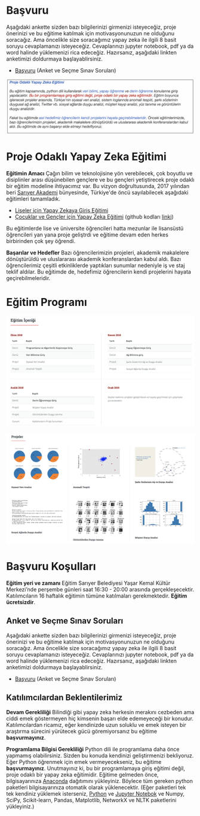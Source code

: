 # Başvuru
Aşağıdaki ankette sizden bazı bilgilerinizi girmenizi isteyeceğiz, proje önerinizi ve bu eğitime katılmak için motivasyonunuzun ne olduğunu soracağız. Ama öncelikle size soracağımız yapay zeka ile ilgili 8 basit soruyu cevaplamanızı isteyeceğiz. Cevaplarınızı jupyter notebook, pdf ya da word halinde yüklemenizi rica edeceğiz. Hazırsanız, aşağıdaki linkten anketimizi doldurmaya başlayablirsiniz.
 - [Başvuru](https://goo.gl/forms/fCGBE7YtxE2cmFcu2) (Anket ve Seçme Sınav Soruları)	
 
![](2018/images/duyuru.png)

# Proje Odaklı Yapay Zeka Eğitimi

__Eğitimin Amacı__ Çağın bilim ve teknolojisine yön verebilecek, çok boyutlu ve disiplinler arası düşünebilen gençlere ve bu gençleri yetiştirecek proje odaklı bir eğitim modeline ihtiyacımız var. 
Bu vizyon doğrultusunda,	2017 yılından beri [Sarıyer Akademi](http://sariyerakademi.com) bünyesinde, Türkiye'de öncü sayılabilecek aşağıdaki eğitimleri tamamladık.
 - [Liseler için Yapay Zekaya Giriş Eğitimi](https://uzay00.github.io/kahve/giris.html)
 - [Çocuklar ve Gençler için Yapay Zeka Eğitimi](https://uzay00.github.io/kahve/orta.html) (github kodları [linki](https://github.com/uzay00/KaVe/tree/master/2017))
 
Bu eğitimlerde lise ve üniversite öğrencileri hatta mezunlar ile lisansüstü öğrencileri yan yana proje geliştrdi ve eğitime devam eden herkes birbirinden çok şey öğrendi. 

__Başarılar ve Hedefler__
Bazı öğrencilerimizin projeleri, akademik makalelere dönüştürüldü ve uluslararası akademik konferanslardan kabul aldı. Bazı öğrencilerimiz çeşitli etkinliklerde yaptıkları sunumlar nedeniyle iş ve staj teklif aldılar. Bu eğitimde de, hedefimiz öğrencilerin kendi projelerini hayata geçirebilmeleridir.
 

# Eğitim Programı							
![](2018/images/3.png)
 <BR><BR>
![](2018/images/4.png)	


# Başvuru Koşulları
__Eğitim yeri ve zamanı__ Eğitim Sarıyer Belediyesi Yaşar Kemal Kültür Merkezi’nde perşembe günleri saat 16:30 - 20:00 arasında gerçekleşecektir. Katılımcıların 16 haftalık eğitimin tümüne katılmaları gerekmektedir. __Eğitim ücretsizdir__.

## Anket ve Seçme Sınav Soruları
Aşağıdaki ankette sizden bazı bilgilerinizi girmenizi isteyeceğiz, proje önerinizi ve bu eğitime katılmak için motivasyonunuzun ne olduğunu soracağız. Ama öncelikle size soracağımız yapay zeka ile ilgili 8 basit soruyu cevaplamanızı isteyeceğiz. Cevaplarınızı jupyter notebook, pdf ya da word halinde yüklemenizi rica edeceğiz. Hazırsanız, aşağıdaki linkten anketimizi doldurmaya başlayablirsiniz.
 - [Başvuru](https://goo.gl/forms/fCGBE7YtxE2cmFcu2) (Anket ve Seçme Sınav Soruları)	
							
										
## Katılımcılardan Beklentilerimiz
__Devam Gerekliliği__ Bilindiği gibi yapay zeka herkesin merakını cezbeden ama ciddi emek göstermeyen hiç kimsenin başarı elde edemeyeceği bir konudur.  Katılımcılardan ricamız, eğer kendinizde uzun soluklu ve emek isteyen bir araştırma sürecini yürütecek gücü göremiyorsanız bu eğitime __başvurmayınız__.

__Programlama Bilgisi Gerekliliği__  Python dili ile programlama daha önce yapmamış olabilirsiniz. Sizden bu konuda kendinizi geliştirmenizi bekliyoruz. Eğer Python öğrenmek için emek vermeyecekseniz, 
bu eğitime __başvurmayınız__. Unutmayınız ki, bu bir programlamaya giriş eğitimi değil, proje odaklı bir yapay zeka eğitimidir. Eğitime gelmeden önce, bilgisayarınıza  [Anaconda](https://www.anaconda.com/distribution/) dağıtımını yükleyiniz. Böylece tüm gereken python paketleri bilgisayarınıza otomatik olarak yüklenecektir. (Eğer paketleri tek tek kendiniz yüklemek isterseniz, [Python](https://www.python.org/downloads/windows/) ve [Jupyter Notebok](http://jupyter.readthedocs.io/en/latest/install.html#alternative-for-experienced-python-users-installing-jupyter-with-pip) 
ve Numpy, SciPy, Scikit-learn, Pandas, Matplotlib, NetworkX ve NLTK paketlerini yükleyiniz.)

